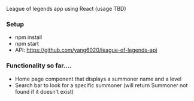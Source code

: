 League of legends app using React (usage TBD)

### Setup
- npm install
- npm start
- API:  https://github.com/yang6020/league-of-legends-api

### Functionality so far....
- Home page component that displays a summoner name and a level
- Search bar to look for a specific summoner (will return Summoner not found if it doesn't exist)
